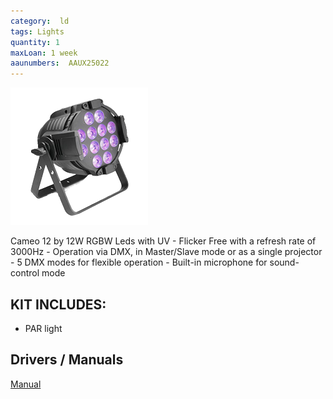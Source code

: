 ```yaml
---
category:  ld
tags: Lights
quantity: 1
maxLoan: 1 week
aaunumbers:  AAUX25022
---
```

![Parabolic 12 by 12W RGBW](/assets/images/equip/cameoPar12.png)

Cameo 12 by 12W RGBW Leds with UV - Flicker Free with a refresh rate of 3000Hz - Operation via DMX, in Master/Slave mode or as a single projector - 5 DMX modes for flexible operation - Built-in microphone for sound-control mode
## KIT INCLUDES:
-  PAR light

## Drivers / Manuals
[Manual](https://www.ltt-versand.de/media/pdf/7e/0a/3a/131000040_Anleitung.pdf)



